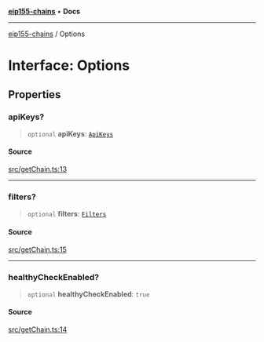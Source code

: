 [**eip155-chains**](../README.md) • **Docs**

***

[eip155-chains](../globals.md) / Options

# Interface: Options

## Properties

### apiKeys?

> `optional` **apiKeys**: [`ApiKeys`](ApiKeys.md)

#### Source

[src/getChain.ts:13](https://github.com/ivanzzeth/eip155-chains/blob/400ef11db8a06981938f7415f945494cf060a7cb/src/getChain.ts#L13)

***

### filters?

> `optional` **filters**: [`Filters`](Filters.md)

#### Source

[src/getChain.ts:15](https://github.com/ivanzzeth/eip155-chains/blob/400ef11db8a06981938f7415f945494cf060a7cb/src/getChain.ts#L15)

***

### healthyCheckEnabled?

> `optional` **healthyCheckEnabled**: `true`

#### Source

[src/getChain.ts:14](https://github.com/ivanzzeth/eip155-chains/blob/400ef11db8a06981938f7415f945494cf060a7cb/src/getChain.ts#L14)
